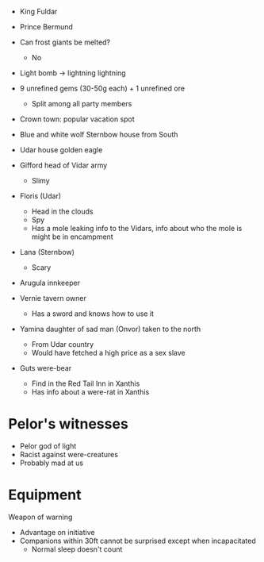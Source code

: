 - King Fuldar
- Prince Bermund
- Can frost giants be melted?
    - No
- Light bomb -> lightning lightning

- 9 unrefined gems (30-50g each) + 1 unrefined ore
    - Split among all party members

- Crown town: popular vacation spot
- Blue and white wolf Sternbow house from South
- Udar house golden eagle
- Gifford head of Vidar army
    - Slimy
- Floris (Udar)
    - Head in the clouds
    - Spy
    - Has a mole leaking info to the Vidars, info about who the mole is
      might be in encampment
- Lana (Sternbow)
    - Scary
- Arugula innkeeper
- Vernie tavern owner
    - Has a sword and knows how to use it
- Yamina daughter of sad man (Onvor) taken to the north
    - From Udar country
    - Would have fetched a high price as a sex slave
- Guts were-bear
    - Find in the Red Tail Inn in Xanthis
    - Has info about a were-rat in Xanthis

# Pelor's witnesses
- Pelor god of light
- Racist against were-creatures
- Probably mad at us

# Equipment
Weapon of warning
- Advantage on initiative
- Companions within 30ft cannot be surprised except when incapacitated
    - Normal sleep doesn't count
